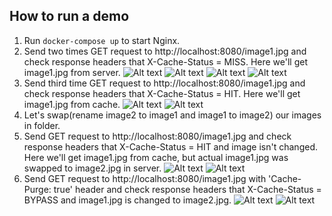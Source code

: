 ## How to run a demo
1. Run ```docker-compose up``` to start Nginx.
2. Send two times GET request to http://localhost:8080/image1.jpg and check response headers that X-Cache-Status = MISS. 
Here we'll get image1.jpg from server.
![Alt text](/test/first-get-image-request-1.png?raw=true "Response image")
![Alt text](/test/first-get-image-request-2.png?raw=true "Response headers")
![Alt text](/test/second-get-image-request-1.png?raw=true "Response image")
![Alt text](/test/second-get-image-request-2.png?raw=true "Response headers")
3. Send third time GET request to http://localhost:8080/image1.jpg and check response headers that X-Cache-Status = HIT. 
Here we'll get image1.jpg from cache.
![Alt text](/test/third-get-image-request-1.png?raw=true "Response image")
![Alt text](/test/third-get-image-request-2.png?raw=true "Response headers")
4. Let's swap(rename image2 to image1 and image1 to image2) our images in folder.
5. Send GET request to http://localhost:8080/image1.jpg and check response headers that X-Cache-Status = HIT and image isn't changed. 
Here we'll get image1.jpg from cache, but actual image1.jpg was swapped to image2.jpg in server.
![Alt text](/test/get-image-request-from-cache-1.png?raw=true "Response image")
![Alt text](/test/get-image-request-from-cache-2.png?raw=true "Response headers")
6. Send GET request to http://localhost:8080/image1.jpg with 'Cache-Purge: true' header
and check response headers that X-Cache-Status = BYPASS and image1.jpg is changed to image2.jpg.
![Alt text](/test/get-image-request-from-server-1.png?raw=true "Response image")
![Alt text](/test/get-image-request-from-server-2.png?raw=true "Response headers")
